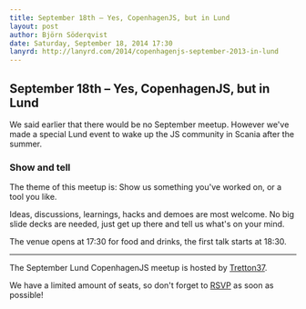 ```yaml
---
title: September 18th – Yes, CopenhagenJS, but in Lund
layout: post
author: Björn Söderqvist
date: Saturday, September 18, 2014 17:30
lanyrd: http://lanyrd.com/2014/copenhagenjs-september-2013-in-lund
---
```


## September 18th – Yes, CopenhagenJS, but in Lund

We said earlier that there would be no September meetup. However we've made a special Lund event to wake up the JS community in Scania after the summer.

### Show and tell

The theme of this meetup is: Show us something you've worked on, or a tool you like.

Ideas, discussions, learnings, hacks and demoes are most welcome. No big slide decks are needed, just get up there and tell us what's on your mind.

The venue opens at 17:30 for food and drinks, the first talk starts at 18:30.

---

The September Lund CopenhagenJS meetup is hosted by [Tretton37](http://www.tretton37.se/).


We have a limited amount of seats, so don't forget to [RSVP](https://www.eventbrite.com/e/cphjs-meetup-at-tretton37-lund-tickets-12957051891) as soon as possible!
